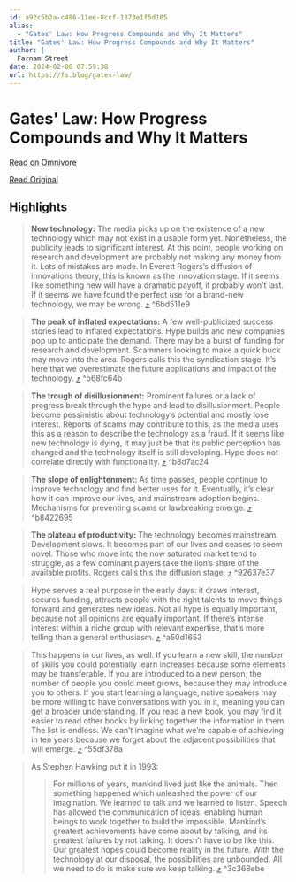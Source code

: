 ```yaml
---
id: a92c5b2a-c486-11ee-8ccf-1373e1f5d105
alias:
  - "Gates' Law: How Progress Compounds and Why It Matters"
title: "Gates' Law: How Progress Compounds and Why It Matters"
author: |
  Farnam Street
date: 2024-02-06 07:59:38
url: https://fs.blog/gates-law/
---
```


# Gates' Law: How Progress Compounds and Why It Matters

[Read on Omnivore](https://omnivore.app/me/gates-law-how-progress-compounds-and-why-it-matters-18d7bd10a68)

[Read Original](https://fs.blog/gates-law/)

## Highlights

> **New technology:** The media picks up on the existence of a new technology which may not exist in a usable form yet. Nonetheless, the publicity leads to significant interest. At this point, people working on research and development are probably not making any money from it. Lots of mistakes are made. In Everett Rogers’s diffusion of innovations theory, this is known as the innovation stage. If it seems like something new will have a dramatic payoff, it probably won’t last. If it seems we have found the perfect use for a brand-new technology, we may be wrong. [⤴️](https://omnivore.app/me/gates-law-how-progress-compounds-and-why-it-matters-18d7bd10a68#6bd511e9-36e2-4f40-9741-f40c795841ad)  ^6bd511e9

> **The peak of inflated expectations:** A few well-publicized success stories lead to inflated expectations. Hype builds and new companies pop up to anticipate the demand. There may be a burst of funding for research and development. Scammers looking to make a quick buck may move into the area. Rogers calls this the syndication stage. It’s here that we overestimate the future applications and impact of the technology. [⤴️](https://omnivore.app/me/gates-law-how-progress-compounds-and-why-it-matters-18d7bd10a68#b68fc64b-4266-4ccc-b455-f7ef60a888cc)  ^b68fc64b

> **The trough of disillusionment:** Prominent failures or a lack of progress break through the hype and lead to disillusionment. People become pessimistic about technology’s potential and mostly lose interest. Reports of scams may contribute to this, as the media uses this as a reason to describe the technology as a fraud. If it seems like new technology is dying, it may just be that its public perception has changed and the technology itself is still developing. Hype does not correlate directly with functionality. [⤴️](https://omnivore.app/me/gates-law-how-progress-compounds-and-why-it-matters-18d7bd10a68#b8d7ac24-78ac-4e63-a010-0993b3d69452)  ^b8d7ac24

> **The slope of enlightenment:** As time passes, people continue to improve technology and find better uses for it. Eventually, it’s clear how it can improve our lives, and mainstream adoption begins. Mechanisms for preventing scams or lawbreaking emerge. [⤴️](https://omnivore.app/me/gates-law-how-progress-compounds-and-why-it-matters-18d7bd10a68#b8422695-6c95-49c1-94f3-a78b781e9878)  ^b8422695

> **The plateau of productivity:** The technology becomes mainstream. Development slows. It becomes part of our lives and ceases to seem novel. Those who move into the now saturated market tend to struggle, as a few dominant players take the lion’s share of the available profits. Rogers calls this the diffusion stage. [⤴️](https://omnivore.app/me/gates-law-how-progress-compounds-and-why-it-matters-18d7bd10a68#92637e37-8912-446f-972a-804941325410)  ^92637e37

> Hype serves a real purpose in the early days: it draws interest, secures funding, attracts people with the right talents to move things forward and generates new ideas. Not all hype is equally important, because not all opinions are equally important. If there’s intense interest within a niche group with relevant expertise, that’s more telling than a general enthusiasm. [⤴️](https://omnivore.app/me/gates-law-how-progress-compounds-and-why-it-matters-18d7bd10a68#a50d1653-e102-4711-bf9b-8afd6290486c)  ^a50d1653

> This happens in our lives, as well. If you learn a new skill, the number of skills you could potentially learn increases because some elements may be transferable. If you are introduced to a new person, the number of people you could meet grows, because they may introduce you to others. If you start learning a language, native speakers may be more willing to have conversations with you in it, meaning you can get a broader understanding. If you read a new book, you may find it easier to read other books by linking together the information in them. The list is endless. We can’t imagine what we’re capable of achieving in ten years because we forget about the adjacent possibilities that will emerge. [⤴️](https://omnivore.app/me/gates-law-how-progress-compounds-and-why-it-matters-18d7bd10a68#55df378a-bfc6-4a50-a856-558172364539)  ^55df378a

> As Stephen Hawking put it in 1993:
> 
> > For millions of years, mankind lived just like the animals. Then something happened which unleashed the power of our imagination. We learned to talk and we learned to listen. Speech has allowed the communication of ideas, enabling human beings to work together to build the impossible. Mankind’s greatest achievements have come about by talking, and its greatest failures by not talking. It doesn’t have to be like this. Our greatest hopes could become reality in the future. With the technology at our disposal, the possibilities are unbounded. All we need to do is make sure we keep talking. [⤴️](https://omnivore.app/me/gates-law-how-progress-compounds-and-why-it-matters-18d7bd10a68#3c368ebe-0c4c-4d6a-ad79-1013953b7a09)  ^3c368ebe

